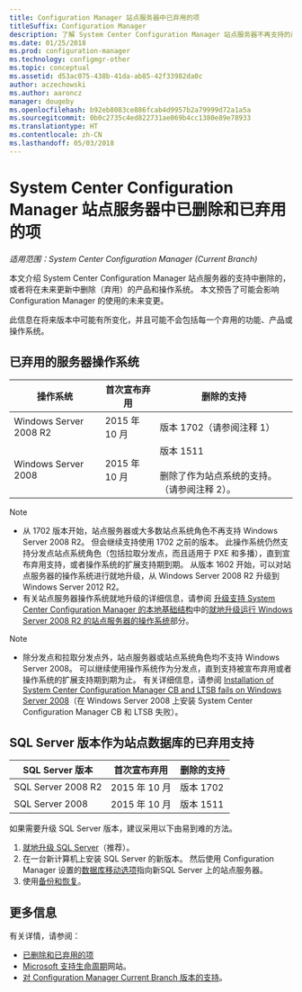 ```yaml
---
title: Configuration Manager 站点服务器中已弃用的项
titleSuffix: Configuration Manager
description: 了解 System Center Configuration Manager 站点服务器不再支持的产品和操作系统。
ms.date: 01/25/2018
ms.prod: configuration-manager
ms.technology: configmgr-other
ms.topic: conceptual
ms.assetid: d53ac075-438b-41da-ab85-42f33982da0c
author: aczechowski
ms.author: aaroncz
manager: dougeby
ms.openlocfilehash: b92eb8083ce886fcab4d9957b2a79999d72a1a5a
ms.sourcegitcommit: 0b0c2735c4ed822731ae069b4cc1380e89e78933
ms.translationtype: HT
ms.contentlocale: zh-CN
ms.lasthandoff: 05/03/2018
---
```

# <a name="removed-and-deprecated-for-system-center-configuration-manager-site-servers"></a>System Center Configuration Manager 站点服务器中已删除和已弃用的项

*适用范围：System Center Configuration Manager (Current Branch)*

本文介绍 System Center Configuration Manager 站点服务器的支持中删除的，或者将在未来更新中删除（弃用）的产品和操作系统。 本文预告了可能会影响 Configuration Manager 的使用的未来变更。  

此信息在将来版本中可能有所变化，并且可能不会包括每一个弃用的功能、产品或操作系统。  


## <a name="deprecated-server-operating-systems"></a>已弃用的服务器操作系统  

|**操作系统**|**首次宣布弃用**|**删除的支持** |  
|-|-|-| 
|Windows Server 2008 R2|2015 年 10 月| 版本 1702（请参阅注释 1）| 
|Windows Server 2008|2015 年 10 月|版本 1511 </br></br>删除了作为站点系统的支持。 （请参阅注释 2）。|  

>[!NOTE]
>-   从 1702 版本开始，站点服务器或大多数站点系统角色不再支持 Windows Server 2008 R2。 但会继续支持使用 1702 之前的版本。 此操作系统仍然支持分发点站点系统角色（包括拉取分发点，而且适用于 PXE 和多播），直到宣布弃用支持，或者操作系统的扩展支持期到期。 从版本 1602 开始，可以对站点服务器的操作系统进行就地升级，从 Windows Server 2008 R2 升级到 Windows Server 2012 R2。  
>- 有关站点服务器操作系统就地升级的详细信息，请参阅 [升级支持 System Center Configuration Manager 的本地基础结构](/sccm/core/servers/manage/upgrade-on-premises-infrastructure)中的[就地升级运行 Windows Server 2008 R2 的站点服务器的操作系统](/sccm/core/servers/manage/upgrade-on-premises-infrastructure#bkmk_from2008r2)部分。

>[!NOTE]
>-   除分发点和拉取分发点外，站点服务器或站点系统角色均不支持 Windows Server 2008。 可以继续使用操作系统作为分发点，直到支持被宣布弃用或者操作系统的扩展支持期到期为止。 有关详细信息，请参阅 [Installation of System Center Configuration Manager CB and LTSB fails on Windows Server 2008](https://support.microsoft.com/help/4015095)（在 Windows Server 2008 上安装 System Center Configuration Manager CB 和 LTSB 失败）。

## <a name="deprecated-support-for-sql-server-versions-as-a-site-database"></a>SQL Server 版本作为站点数据库的已弃用支持  

|**SQL Server 版本**|**首次宣布弃用**|**删除的支持**|   
|-|-|-| 
|SQL Server 2008 R2|2015 年 10 月|版本 1702| 
|SQL Server 2008|2015 年 10 月|版本 1511|  


如果需要升级 SQL Server 版本，建议采用以下由易到难的方法。
1. [就地升级 SQL Server](/sccm/core/servers/manage/upgrade-on-premises-infrastructure#a-namebkmksupconfigupgradedbsrva-upgrade-sql-server-on-the-site-database-server)（推荐）。
2. 在一台新计算机上安装 SQL Server 的新版本。 然后使用 Configuration Manager 设置的[数据库移动选项](/sccm/core/servers/manage/modify-your-infrastructure#a-namebkmkdbconfiga-modify-the-site-database-configuration)指向新SQL Server 上的站点服务器。
3. 使用[备份和恢复](/sccm/protect/understand/backup-and-recovery)。


## <a name="more-information"></a>更多信息
有关详情，请参阅：
 - [已删除和已弃用的项](/sccm/core/plan-design/changes/deprecated/removed-and-deprecated)
 - [Microsoft 支持生命周期](https://support.microsoft.com/lifecycle)网站。
 - [对 Configuration Manager Current Branch 版本的支持](/sccm/core/servers/manage/current-branch-versions-supported)。